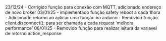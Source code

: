 23/12/24 - Corrigido função para conexão com MQTT, adicionado endereço de novo broker
03/01/25 - implementado função safety reboot a cada 1hora
         - Adicionado retorno ao aplicar uma função no arduino
         - Removido função client.disconnect(); para ser chamada a cada request 'melhora performance'
08/01/25 - Removido função para realizar leitura da variavel de retorno action_response